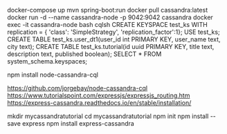 docker-compose up
mvn spring-boot:run
docker pull cassandra:latest
docker run -d --name cassandra-node -p 9042:9042 cassandra
docker exec -it cassandra-node bash
cqlsh
CREATE KEYSPACE test_ks WITH replication = { 'class': 'SimpleStrategy', 'replication_factor':1};
USE test_ks; 
CREATE TABLE test_ks.user_dt1(user_id int PRIMARY KEY, user_name text, city text);
CREATE TABLE test_ks.tutorial(id uuid PRIMARY KEY, title text, description text, published boolean);
SELECT * FROM system_schema.keyspaces;


npm install node-cassandra-cql

https://github.com/jorgebay/node-cassandra-cql
https://www.tutorialspoint.com/expressjs/expressjs_routing.htm
https://express-cassandra.readthedocs.io/en/stable/installation/

mkdir mycassandratutorial
cd mycassandratutorial
npm init
npm install --save express
npm install express-cassandra
